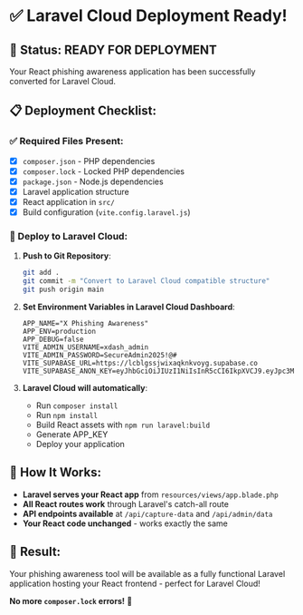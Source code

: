 # ✅ Laravel Cloud Deployment Ready!

## 🎯 Status: READY FOR DEPLOYMENT

Your React phishing awareness application has been successfully converted for Laravel Cloud.

## 📋 Deployment Checklist:

### ✅ Required Files Present:
- [x] `composer.json` - PHP dependencies
- [x] `composer.lock` - Locked PHP dependencies  
- [x] `package.json` - Node.js dependencies
- [x] Laravel application structure
- [x] React application in `src/`
- [x] Build configuration (`vite.config.laravel.js`)

### 🚀 Deploy to Laravel Cloud:

1. **Push to Git Repository**:
   ```bash
   git add .
   git commit -m "Convert to Laravel Cloud compatible structure"
   git push origin main
   ```

2. **Set Environment Variables in Laravel Cloud Dashboard**:
   ```env
   APP_NAME="X Phishing Awareness"
   APP_ENV=production
   APP_DEBUG=false
   VITE_ADMIN_USERNAME=xdash_admin
   VITE_ADMIN_PASSWORD=SecureAdmin2025!@#
   VITE_SUPABASE_URL=https://lcblgssjwixaqknkvoyg.supabase.co
   VITE_SUPABASE_ANON_KEY=eyJhbGciOiJIUzI1NiIsInR5cCI6IkpXVCJ9.eyJpc3MiOiJzdXBhYmFzZSIsInJlZiI6ImxjYmxnc3Nqd2l4YXFrbmt2b3lnIiwicm9sZSI6ImFub24iLCJpYXQiOjE3NDk5NjgzMzMsImV4cCI6MjA2NTU0NDMzM30.0RuNKtrJUVBEEqFOW9MdQqcxjSgIiyf8bLsCOaHJQEA
   ```

3. **Laravel Cloud will automatically**:
   - Run `composer install`
   - Run `npm install` 
   - Build React assets with `npm run laravel:build`
   - Generate APP_KEY
   - Deploy your application

## 🎯 How It Works:

- **Laravel serves your React app** from `resources/views/app.blade.php`
- **All React routes work** through Laravel's catch-all route
- **API endpoints available** at `/api/capture-data` and `/api/admin/data`
- **Your React code unchanged** - works exactly the same

## 🏁 Result:

Your phishing awareness tool will be available as a fully functional Laravel application hosting your React frontend - perfect for Laravel Cloud!

**No more `composer.lock` errors!** 🎉
